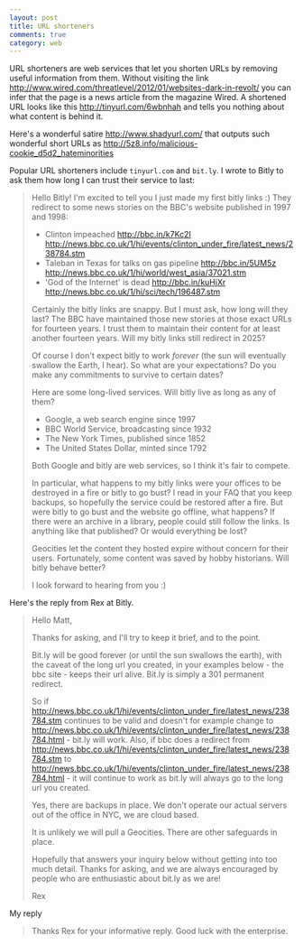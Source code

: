 ```yaml
---
layout: post
title: URL shorteners
comments: true
category: web
---
```


URL shorteners are web services that let you shorten URLs by removing useful information from them. Without visiting the link <http://www.wired.com/threatlevel/2012/01/websites-dark-in-revolt/> you can infer that the page is a news article from the magazine Wired. A shortened URL looks like this <http://tinyurl.com/6wbnhah> and tells you nothing about what content is behind it. 

Here's a wonderful satire <http://www.shadyurl.com/> that outputs such wonderful short URLs as <http://5z8.info/malicious-cookie_d5d2_hateminorities>

Popular URL shorteners include `tinyurl.com` and `bit.ly`. I wrote to Bitly to ask them how long I can trust their service to last:

>Hello Bitly! I'm excited to tell you I just made my first bitly links :) They redirect to some news stories on the BBC's website published in 1997 and 1998:
>
> * Clinton impeached  http://bbc.in/k7Kc2I  http://news.bbc.co.uk/1/hi/events/clinton_under_fire/latest_news/238784.stm
> * Taleban in Texas for talks on gas pipeline  http://bbc.in/5UM5z  http://news.bbc.co.uk/1/hi/world/west_asia/37021.stm
> * 'God of the Internet' is dead  http://bbc.in/kuHjXr  http://news.bbc.co.uk/1/hi/sci/tech/196487.stm
>
>Certainly the bitly links are snappy. But I must ask, how long will they last? The BBC have maintained those new stories at those exact URLs for fourteen years. I trust them to maintain their content for at least another fourteen years. Will my bitly links still redirect in 2025?
>
>Of course I don't expect bitly to work *forever* (the sun will eventually swallow the Earth, I hear). So what are your expectations? Do you make any commitments to survive to certain dates?
>
>Here are some long-lived services. Will bitly live as long as any of them?
>
> * Google, a web search engine since 1997
> * BBC World Service, broadcasting since 1932
> * The New York Times, published since 1852
> * The United States Dollar, minted since 1792
>
>Both Google and bitly are web services, so I think it's fair to compete.
>
>In particular, what happens to my bitly links were your offices to be destroyed in a fire or bitly to go bust? I read in your FAQ that you keep backups, so hopefully the service could be restored after a fire. But were bitly to go bust and the website go offline, what happens? If there were an archive in a library, people could still follow the links. Is anything like that published? Or would everything be lost?
>
>Geocities let the content they hosted expire without concern for their users. Fortunately, some content was saved by hobby historians. Will bitly behave better?
>
>I look forward to hearing from you :)

Here's the reply from Rex at Bitly.

>Hello Matt,
>
>Thanks for asking, and I'll try to keep it brief, and to the point. 
>
>Bit.ly will be good forever (or until the sun swallows the earth), with the caveat of the long url you created, in your examples below - the bbc site - keeps their url alive. Bit.ly is simply a 301 permanent redirect. 
>
>So if http://news.bbc.co.uk/1/hi/events/clinton_under_fire/latest_news/238784.stm continues to be valid and doesn't for example change to http://news.bbc.co.uk/1/hi/events/clinton_under_fire/latest_news/238784.html - bit.ly will work. Also, if bbc does a redirect from http://news.bbc.co.uk/1/hi/events/clinton_under_fire/latest_news/238784.stm to http://news.bbc.co.uk/1/hi/events/clinton_under_fire/latest_news/238784.html - it will continue to work as bit.ly will always go to the long url you created. 
>
>Yes, there are backups in place. We don't operate our actual servers out of the office in NYC, we are cloud based. 
>
>It is unlikely we will pull a Geocities. There are other safeguards in place. 
>
>Hopefully that answers your inquiry below without getting into too much detail. Thanks for asking, and we are always encouraged by people who are enthusiastic about bit.ly as we are!
>
>Rex

My reply

> Thanks Rex for your informative reply. Good luck with the enterprise. 

